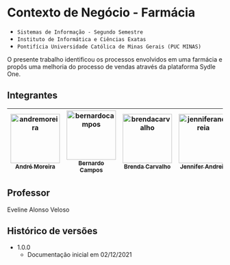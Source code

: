 # Contexto de Negócio - Farmácia

* `Sistemas de Informação - Segundo Semestre`
* `Instituto de Informática e Ciências Exatas`
* `Pontifícia Universidade Católica de Minas Gerais (PUC MINAS)`

O presente trabalho identificou os processos envolvidos em uma farmácia e propôs uma melhoria do processo de vendas através da plataforma Sydle One.

## Integrantes

| [<img alt="andremoreira" src="https://github.com/Dande06.png?size=115" width="115"><br><sub>André Moreira</sub>](https://github.com/Dande06)| [<img alt="bernardocampos" src="https://github.com/bernardocamps.png?size=115" width="115"><br><sub>Bernardo Campos</sub>](https://github.com/bernardocamps)| [<img alt="brendacarvalho" src="https://github.com/brendaccarvalho.png?size=115" width="115"><br><sub>Brenda Carvalho</sub>](https://github.com/brendaccarvalho)| [<img alt="jenniferandreia" src="https://github.com/Jenniferandreia.png?size=115" width="115"><br><sub>Jennifer Andreia</sub>](https://github.com/Jenniferandreia)| [<img alt="marcelonunes" src="https://github.com/MarceloMoreiraNunes.png?size=115" width="115"><br><sub>Marcelo Nunes</sub>](https://github.com/MarceloMoreiraNunes)| [<img alt="victorfeltrim" src="https://github.com/vihfeltrim.png?size=115" width="115"><br><sub>Victor Feltrim</sub>](https://github.com/vihfeltrim)|
| :---: |:---: |:---: |:---: |:---: |:---: |

## Professor

Eveline Alonso Veloso

## Histórico de versões

* 1.0.0
    * Documentação inicial em 02/12/2021

